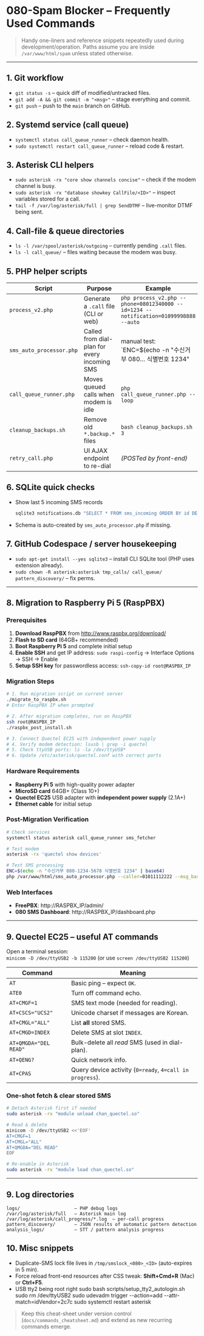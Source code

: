# 080-Spam Blocker – Frequently Used Commands

> Handy one-liners and reference snippets repeatedly used during development/operation.
> Paths assume you are inside `/var/www/html/spam` unless stated otherwise.

---
## 1. Git workflow
* `git status -s`  – quick diff of modified/untracked files.
* `git add -A && git commit -m "<msg>"`  – stage everything and commit.
* `git push`  – push to the `main` branch on GitHub.

## 2. Systemd service (call queue)
* `systemctl status call_queue_runner`  – check daemon health.
* `sudo systemctl restart call_queue_runner`  – reload code & restart.

## 3. Asterisk CLI helpers
* `sudo asterisk -rx "core show channels concise"`  – check if the modem channel is busy.
* `sudo asterisk -rx "database showkey CallFile/<ID>"`  – inspect variables stored for a call.
* `tail -f /var/log/asterisk/full | grep SendDTMF`  – live-monitor DTMF being sent.

## 4. Call-file & queue directories
* `ls -l /var/spool/asterisk/outgoing`  – currently pending `.call` files.
* `ls -l call_queue/`  – files waiting because the modem was busy.

## 5. PHP helper scripts
| Script | Purpose | Example |
|--------|---------|---------|
| `process_v2.php` | Generate a `.call` file (CLI or web) | `php process_v2.php --phone=08012340000 --id=1234 --notification=01099998888 --auto` |
| `sms_auto_processor.php` | Called from dial-plan for every incoming SMS | manual test:<br>`ENC=$(echo -n "수신거부 080… 식별번호 1234" | base64)`<br>`php sms_auto_processor.php --caller=01011112222 --msg_base64="$ENC"` |
| `call_queue_runner.php` | Moves queued calls when modem is idle | `php call_queue_runner.php --loop` |
| `cleanup_backups.sh` | Remove old `*.backup.*` files | `bash cleanup_backups.sh 3` |
| `retry_call.php` | UI AJAX endpoint to re-dial | *(POSTed by front-end)* |

## 6. SQLite quick checks
* Show last 5 incoming SMS records
  ```bash
  sqlite3 notifications.db "SELECT * FROM sms_incoming ORDER BY id DESC LIMIT 5;"
  ```
* Schema is auto-created by `sms_auto_processor.php` if missing.

## 7. GitHub Codespace / server housekeeping
* `sudo apt-get install --yes sqlite3`  – install CLI SQLite tool (PHP uses extension already).
* `sudo chown -R asterisk:asterisk tmp_calls/ call_queue/ pattern_discovery/`  – fix perms.

---
## 8. Migration to Raspberry Pi 5 (RaspPBX)

### Prerequisites
1. **Download RaspPBX** from http://www.raspbx.org/download/
2. **Flash to SD card** (64GB+ recommended)
3. **Boot Raspberry Pi 5** and complete initial setup
4. **Enable SSH** and get IP address: `sudo raspi-config` → Interface Options → SSH → Enable
5. **Setup SSH key** for passwordless access: `ssh-copy-id root@RASPBX_IP`

### Migration Steps
```bash
# 1. Run migration script on current server
./migrate_to_raspbx.sh
# Enter RaspPBX IP when prompted

# 2. After migration completes, run on RaspPBX
ssh root@RASPBX_IP
./raspbx_post_install.sh

# 3. Connect Quectel EC25 with independent power supply
# 4. Verify modem detection: lsusb | grep -i quectel
# 5. Check ttyUSB ports: ls -la /dev/ttyUSB*
# 6. Update /etc/asterisk/quectel.conf with correct ports
```

### Hardware Requirements
- **Raspberry Pi 5** with high-quality power adapter
- **MicroSD card** 64GB+ (Class 10+)
- **Quectel EC25** USB adapter with **independent power supply** (2.1A+)
- **Ethernet cable** for initial setup

### Post-Migration Verification
```bash
# Check services
systemctl status asterisk call_queue_runner sms_fetcher

# Test modem
asterisk -rx 'quectel show devices'

# Test SMS processing
ENC=$(echo -n "수신거부 080-1234-5678 식별번호 1234" | base64)
php /var/www/html/sms_auto_processor.php --caller=01011112222 --msg_base64="$ENC"
```

### Web Interfaces
- **FreePBX**: http://RASPBX_IP/admin/
- **080 SMS Dashboard**: http://RASPBX_IP/dashboard.php

---
## 9. Quectel EC25 – useful AT commands
Open a terminal session:  
`minicom -D /dev/ttyUSB2 -b 115200`  (or use `screen /dev/ttyUSB2 115200`)

| Command | Meaning |
|---------|---------|
| `AT` | Basic ping – expect `OK`. |
| `ATE0` | Turn off command echo. |
| `AT+CMGF=1` | SMS text mode (needed for reading). |
| `AT+CSCS="UCS2"` | Unicode charset if messages are Korean. |
| `AT+CMGL="ALL"` | List **all** stored SMS. |
| `AT+CMGD=INDEX` | Delete SMS at slot `INDEX`. |
| `AT+QMGDA="DEL READ"` | Bulk-delete all *read* SMS (used in dial-plan). |
| `AT+QENG?` | Quick network info. |
| `AT+CPAS` | Query device activity (`0=ready`, `4=call in progress`). |

### One-shot fetch & clear stored SMS
```bash
# Detach Asterisk first if needed
sudo asterisk -rx "module unload chan_quectel.so"

# Read & delete
minicom -D /dev/ttyUSB2 <<'EOF'
AT+CMGF=1
AT+CMGL="ALL"
AT+QMGDA="DEL READ"
EOF

# Re-enable in Asterisk
sudo asterisk -rx "module load chan_quectel.so"
```

---
## 9. Log directories
```
logs/                    – PHP debug logs
/var/log/asterisk/full   – Asterisk main log
/var/log/asterisk/call_progress/*.log  – per-call progress
pattern_discovery/       – JSON results of automatic pattern detection
analysis_logs/           – STT / pattern analysis progress
```

## 10. Misc snippets
* Duplicate-SMS lock file lives in `/tmp/smslock_<080>_<ID>` (auto-expires in 5 min).
* Force reload front-end resources after CSS tweak: **Shift+Cmd+R** (Mac) or **Ctrl+F5**.
* USB tty2 being root right sudo bash scripts/setup_tty2_autologin.sh
  sudo rm /dev/ttyUSB2
  sudo udevadm trigger --action=add --attr-match=idVendor=2c7c
  sudo systemctl restart asterisk
> Keep this cheat-sheet under version control (`docs/commands_cheatsheet.md`) and extend as new recurring commands emerge. 